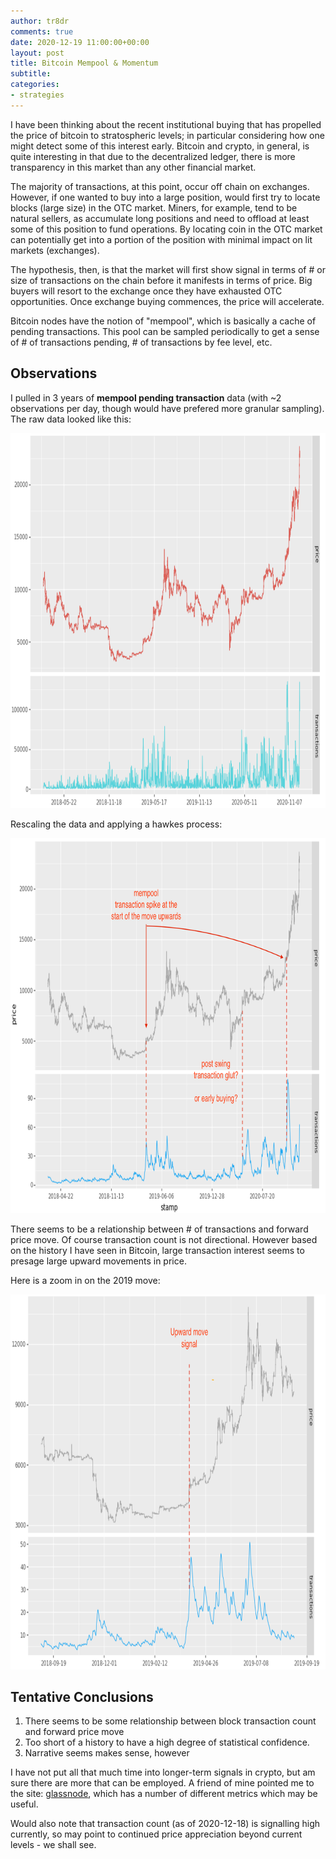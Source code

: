 ```yaml
---
author: tr8dr
comments: true
date: 2020-12-19 11:00:00+00:00
layout: post
title: Bitcoin Mempool & Momentum
subtitle: 
categories:
- strategies
---
```

I have been thinking about the recent institutional buying that has propelled the price of bitcoin to stratospheric levels; in 
particular considering how one might detect some of this interest early.  Bitcoin and crypto, in general, is quite interesting 
in that due to the decentralized ledger, there is more transparency in this market than any other financial market.  

The majority of transactions, at this point, occur off chain on exchanges.   However, if one wanted to buy into a large
position, would first try to locate blocks (large size) in the OTC market.  Miners, for example, tend to be natural
sellers, as accumulate long positions and need to offload at least some of this position to fund operations.  By locating
coin in the OTC market can potentially get into a portion of the position with minimal impact on lit markets (exchanges).

The hypothesis, then, is that the market will first show signal in terms of # or size of transactions on the chain before it 
manifests in terms of price.  Big buyers will resort to the exchange once they have exhausted OTC opportunities.  Once 
exchange buying commences, the price will accelerate.

Bitcoin nodes have the notion of "mempool", which is basically a cache of pending transactions.  This pool can be sampled
periodically to get a sense of # of transactions pending, # of transactions by fee level, etc. 

## Observations
I pulled in 3 years of __mempool pending transaction__ data (with ~2 observations per day, though would have prefered more 
granular sampling).  The raw data looked like this:

<img src="/assets/2020-12-19/raw.png" width="800" height="600" />

Rescaling the data and applying a hawkes process:

<img src="/assets/2020-12-19/3Y.png" width="800" height="600" />

There seems to be a relationship between # of transactions and forward price move.  Of course transaction count is not
directional.  However based on the history I have seen in Bitcoin, large transaction interest seems to presage large upward 
movements in price.

Here is a zoom in on the 2019 move:

<img src="/assets/2020-12-19/2019.png" width="800" height="600" />

## Tentative Conclusions
1. There seems to be some relationship between block transaction count and forward price move
2. Too short of a history to have a high degree of statistical confidence.
3. Narrative seems makes sense, however

I have not put all that much time into longer-term signals in crypto, but am sure there are more that can be employed.
A friend of mine pointed me to the site: [glassnode](https://glassnode.com/), which has a number of different metrics
which may be useful.

Would also note that transaction count (as of 2020-12-18) is signalling high currently, so may point to continued price 
appreciation beyond current levels - we shall see.
